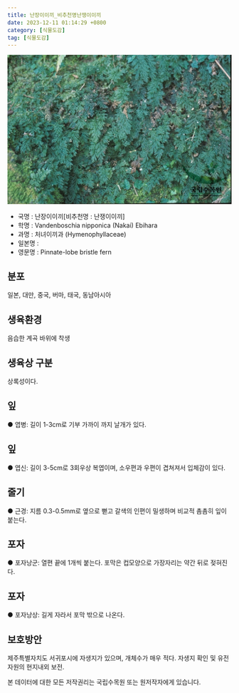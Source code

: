 ```yaml
---
title: 난장이이끼_비추천명난쟁이이끼
date: 2023-12-11 01:14:29 +0800
category: [식물도감]
tag: [식물도감]
---
```




![난장이이끼[비추천명 : 난쟁이이끼]](/assets/img/fileUpload/plants/basic/Hymenophyllaceae/Crepidomanes/3057/3057_1_th2.jpg)
- 국명 : 난장이이끼[비추천명 : 난쟁이이끼]
- 학명 : Vandenboschia nipponica (Nakai) Ebihara
- 과명 : 처녀이끼과 (Hymenophyllaceae)
- 일본명 : 
- 영문명 : Pinnate-lobe bristle fern


## 분포
일본, 대만, 중국, 버마, 태국, 동남아시아
## 생육환경
음습한 계곡 바위에 착생
## 생육상 구분
상록성이다.
## 잎
● 엽병: 길이 1-3cm로 기부 가까이 까지 날개가 있다.
## 잎
● 엽신: 길이 3-5cm로 3회우상 복엽이며, 소우편과 우편이 겹쳐져서 입체감이 있다.
## 줄기
● 근경: 지름 0.3-0.5mm로 옆으로 뻗고 갈색의 인편이 밀생하며 비교적 촘촘히 잎이 붙는다.
## 포자
● 포자낭군: 열편 끝에 1개씩 붙는다. 포막은 컵모양으로 가장자리는 약간 뒤로 젖혀진다.
## 포자
● 포자낭상: 길게 자라서 포막 밖으로 나온다.
## 보호방안
제주특별자치도 서귀포시에 자생지가 있으며, 개체수가 매우 적다. 자생지 확인 및 유전자원의 현지내외 보전.






본 데이터에 대한 모든 저작권리는 국립수목원 또는 원저작자에게 있습니다.
